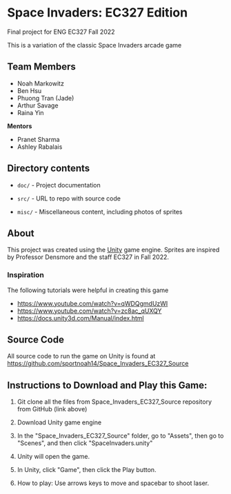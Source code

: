 # Space Invaders: EC327 Edition

Final project for ENG EC327 Fall 2022

This is a variation of the classic Space Invaders arcade game 

## Team Members

* Noah Markowitz
* Ben Hsu
* Phuong Tran (Jade)
* Arthur Savage
* Raina Yin

__Mentors__

* Pranet Sharma
* Ashley Rabalais

## Directory contents

* `doc/` - Project documentation

* `src/` - URL to repo with source code

* `misc/` - Miscellaneous content, including photos of sprites

## About

This project was created using the [Unity](https://unity.com/) game engine. Sprites are inspired by Professor Densmore and the staff EC327 in Fall 2022.

### Inspiration

The following tutorials were helpful in creating this game

* https://www.youtube.com/watch?v=qWDQgmdUzWI
* https://www.youtube.com/watch?v=zc8ac_qUXQY
* https://docs.unity3d.com/Manual/index.html

## Source Code

All source code to run the game on Unity is found at https://github.com/sportnoah14/Space_Invaders_EC327_Source

## Instructions to Download and Play this Game:

1. Git clone all the files from Space_Invaders_EC327_Source repository from GitHub (link above)

2. Download Unity game engine

3. In the "Space_Invaders_EC327_Source" folder, go to "Assets", then go to "Scenes", and then click "SpaceInvaders.unity"

4. Unity will open the game.

5. In Unity, click "Game", then click the Play button.

6. How to play: Use arrows keys to move and spacebar to shoot laser.
